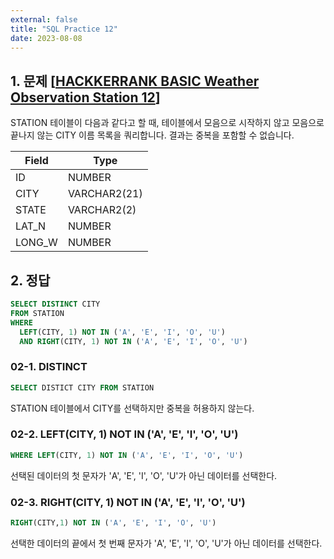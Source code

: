 ```yaml
---
external: false
title: "SQL Practice 12"
date: 2023-08-08
---
```


## 1. 문제 [[HACKKERRANK BASIC Weather Observation Station 12](https://www.hackerrank.com/challenges/weather-observation-station-12/problem?isFullScreen=true&h_r=next-challenge&h_v=zen&h_r=next-challenge&h_v=zen&h_r=next-challenge&h_v=zen&h_r=next-challenge&h_v=zen)]

STATION 테이블이 다음과 같다고 할 때, 테이블에서 모음으로 시작하지 않고 모음으로 끝나지 않는 CITY 이름 목록을 쿼리합니다.
결과는 중복을 포함할 수 없습니다.

| Field  | Type         |
|--------|--------------|
| ID     | NUMBER       |
| CITY   | VARCHAR2(21) |
| STATE  | VARCHAR2(2)  |
| LAT_N  | NUMBER       |
| LONG_W | NUMBER       |

## 2. 정답

```sql
SELECT DISTINCT CITY
FROM STATION
WHERE 
  LEFT(CITY, 1) NOT IN ('A', 'E', 'I', 'O', 'U') 
  AND RIGHT(CITY, 1) NOT IN ('A', 'E', 'I', 'O', 'U')
```

### 02-1. DISTINCT

```sql
SELECT DISTICT CITY FROM STATION
```

STATION 테이블에서 CITY를 선택하지만 중복을 허용하지 않는다.

### 02-2. LEFT(CITY, 1) NOT IN ('A', 'E', 'I', 'O', 'U')

```sql
WHERE LEFT(CITY, 1) NOT IN ('A', 'E', 'I', 'O', 'U')
```

선택된 데이터의 첫 문자가 'A', 'E', 'I', 'O', 'U'가 아닌 데이터를 선택한다.

### 02-3. RIGHT(CITY, 1) NOT IN ('A', 'E', 'I', 'O', 'U')

```sql
RIGHT(CITY,1) NOT IN ('A', 'E', 'I', 'O', 'U')
```

선택한 데이터의 끝에서 첫 번째 문자가 'A', 'E', 'I', 'O', 'U'가 아닌 데이터를 선택한다.
